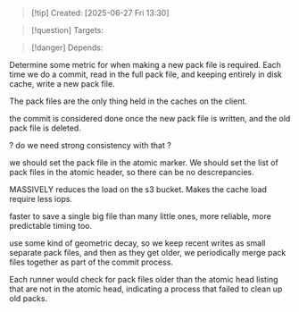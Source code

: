 
>[!tip] Created: [2025-06-27 Fri 13:30]

>[!question] Targets: 

>[!danger] Depends: 

Determine some metric for when making a new pack file is required.
Each time we do a commit, read in the full pack file, and keeping entirely in disk cache, write a new pack file.

The pack files are the only thing held in the caches on the client.

the commit is considered done once the new pack file is written, and the old pack file is deleted.

? do we need strong consistency with that ?

we should set the pack file in the atomic marker.  We should set the list of pack files in the atomic header, so there can be no descrepancies.

MASSIVELY reduces the load on the s3 bucket.
Makes the cache load require less iops.

faster to save a single big file than many little ones, more reliable, more predictable timing too.

use some kind of geometric decay, so we keep recent writes as small separate pack files, and then as they get older, we periodically merge pack files together as part of the commit process.

Each runner would check for pack files older than the atomic head listing that are not in the atomic head, indicating a process that failed to clean up old packs.